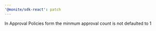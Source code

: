 ```yaml
---
'@monite/sdk-react': patch
---
```


In Approval Policies form the minmum approval count is not defaulted to 1
